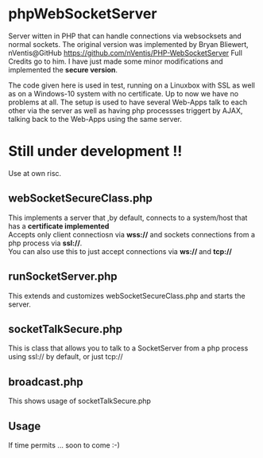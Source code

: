 # phpWebSocketServer
Server witten in PHP that can handle connections via websocksets and normal sockets.
The original version was implemented by Bryan Bliewert, nVentis@GitHub
https://github.com/nVentis/PHP-WebSocketServer
Full Credits go to him.
I have just made some minor modifications and implemented the <b>secure version</b>.

The code given here is used in test, running on a Linuxbox with SSL as well as
on a Windows-10 system with no certificate. Up to now we have no problems at all.
The setup is used to have several Web-Apps talk to each other via the server as well as having php processses
triggert by AJAX, talking back to the Web-Apps using the same server. 

# Still under development !!

Use at own risc. 

## webSocketSecureClass.php

This implements a server that ,by default, connects to a system/host that has a <b>certificate implemented</b> <br>
Accepts only client connectiosn via <b>wss://</b> and sockets connections from a php process via <b>ssl://</b>.
<br>
You can also use this to just accept connections via  <b>ws:// </b> and  <b>tcp:// </b>
<br>

## runSocketServer.php

This extends and customizes webSocketSecureClass.php and starts the server.

## socketTalkSecure.php

This is class that allows you to talk to a SocketServer from a php process using ssl://
by default, or just tcp://

## broadcast.php

This shows usage of socketTalkSecure.php

## Usage 
If time permits ... soon to come :-)
